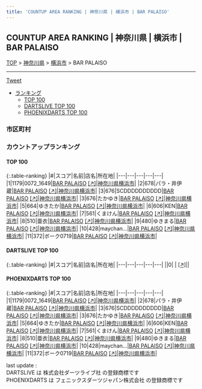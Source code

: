 ```yaml
---
title: 'COUNTUP AREA RANKING | 神奈川県 | 横浜市 | BAR PALAISO'
---
```

## COUNTUP AREA RANKING | 神奈川県 | 横浜市 | BAR PALAISO

[TOP](/darts/rank/) > [神奈川県](/darts/rank/神奈川県/) > [横浜市](/darts/rank/神奈川県/横浜市/) > BAR PALAISO

___

<a href="https://twitter.com/share?ref_src=twsrc%5Etfw" data-text="COUNTUP AREA RANKING | 神奈川県横浜市BAR PALAISO" class="twitter-share-button" data-hashtags="DARTSLIVE,PHOENIXDARTS,darts,ダーツ" data-show-count="false">Tweet</a>

* [ランキング](#カウントアップランキング)
    * [TOP 100](#top-100)
    * [DARTSLIVE TOP 100](#dartslive-top-100)
    * [PHOENIXDARTS TOP 100](#phoenixdarts-top-100)

### 市区町村

<ul>

</ul>

### カウントアップランキング

#### TOP 100



{:.table-ranking}
|#|スコア|名前|店名|所在地|
|---|---|---|---|---|
|1|1179|<span class="rank-name-pd">0072_1649</span>|<a href="/darts/rank/shops/90192.html">BAR PALAISO</a> <a href="https://vs.phoenixdarts.com/jp/shop/shopDetailInfo/s_90192?s_seq=90192">[↗]</a>|<a href="/darts/rank/神奈川県/横浜市">神奈川県横浜市</a>|
|2|678|<span class="rank-name-pd">パラ・井伊蔵</span>|<a href="/darts/rank/shops/90192.html">BAR PALAISO</a> <a href="https://vs.phoenixdarts.com/jp/shop/shopDetailInfo/s_90192?s_seq=90192">[↗]</a>|<a href="/darts/rank/神奈川県/横浜市">神奈川県横浜市</a>|
|3|676|<span class="rank-name-pd">SCDDDDDDDDDD</span>|<a href="/darts/rank/shops/90192.html">BAR PALAISO</a> <a href="https://vs.phoenixdarts.com/jp/shop/shopDetailInfo/s_90192?s_seq=90192">[↗]</a>|<a href="/darts/rank/神奈川県/横浜市">神奈川県横浜市</a>|
|3|676|<span class="rank-name-pd">たかゆき</span>|<a href="/darts/rank/shops/90192.html">BAR PALAISO</a> <a href="https://vs.phoenixdarts.com/jp/shop/shopDetailInfo/s_90192?s_seq=90192">[↗]</a>|<a href="/darts/rank/神奈川県/横浜市">神奈川県横浜市</a>|
|5|664|<span class="rank-name-pd">ゆきたか</span>|<a href="/darts/rank/shops/90192.html">BAR PALAISO</a> <a href="https://vs.phoenixdarts.com/jp/shop/shopDetailInfo/s_90192?s_seq=90192">[↗]</a>|<a href="/darts/rank/神奈川県/横浜市">神奈川県横浜市</a>|
|6|606|<span class="rank-name-pd">KEN</span>|<a href="/darts/rank/shops/90192.html">BAR PALAISO</a> <a href="https://vs.phoenixdarts.com/jp/shop/shopDetailInfo/s_90192?s_seq=90192">[↗]</a>|<a href="/darts/rank/神奈川県/横浜市">神奈川県横浜市</a>|
|7|561|<span class="rank-name-pd">くまけん</span>|<a href="/darts/rank/shops/90192.html">BAR PALAISO</a> <a href="https://vs.phoenixdarts.com/jp/shop/shopDetailInfo/s_90192?s_seq=90192">[↗]</a>|<a href="/darts/rank/神奈川県/横浜市">神奈川県横浜市</a>|
|8|510|<span class="rank-name-pd">亜衣</span>|<a href="/darts/rank/shops/90192.html">BAR PALAISO</a> <a href="https://vs.phoenixdarts.com/jp/shop/shopDetailInfo/s_90192?s_seq=90192">[↗]</a>|<a href="/darts/rank/神奈川県/横浜市">神奈川県横浜市</a>|
|9|480|<span class="rank-name-pd">ゆきまる</span>|<a href="/darts/rank/shops/90192.html">BAR PALAISO</a> <a href="https://vs.phoenixdarts.com/jp/shop/shopDetailInfo/s_90192?s_seq=90192">[↗]</a>|<a href="/darts/rank/神奈川県/横浜市">神奈川県横浜市</a>|
|10|428|<span class="rank-name-pd">maychan…</span>|<a href="/darts/rank/shops/90192.html">BAR PALAISO</a> <a href="https://vs.phoenixdarts.com/jp/shop/shopDetailInfo/s_90192?s_seq=90192">[↗]</a>|<a href="/darts/rank/神奈川県/横浜市">神奈川県横浜市</a>|
|11|372|<span class="rank-name-pd">ボーク0719</span>|<a href="/darts/rank/shops/90192.html">BAR PALAISO</a> <a href="https://vs.phoenixdarts.com/jp/shop/shopDetailInfo/s_90192?s_seq=90192">[↗]</a>|<a href="/darts/rank/神奈川県/横浜市">神奈川県横浜市</a>|


#### DARTSLIVE TOP 100



{:.table-ranking}
|#|スコア|名前|店名|所在地|
|---|---|---|---|---|
||0|<span class="rank-name-dl"> </span>|<a href="/darts/rank/shops/.html"></a> <a href="">[↗]</a>|<a href="/darts/rank//"></a>|


#### PHOENIXDARTS TOP 100



{:.table-ranking}
|#|スコア|名前|店名|所在地|
|---|---|---|---|---|
|1|1179|<span class="rank-name-pd">0072_1649</span>|<a href="/darts/rank/shops/90192.html">BAR PALAISO</a> <a href="https://vs.phoenixdarts.com/jp/shop/shopDetailInfo/s_90192?s_seq=90192">[↗]</a>|<a href="/darts/rank/神奈川県/横浜市">神奈川県横浜市</a>|
|2|678|<span class="rank-name-pd">パラ・井伊蔵</span>|<a href="/darts/rank/shops/90192.html">BAR PALAISO</a> <a href="https://vs.phoenixdarts.com/jp/shop/shopDetailInfo/s_90192?s_seq=90192">[↗]</a>|<a href="/darts/rank/神奈川県/横浜市">神奈川県横浜市</a>|
|3|676|<span class="rank-name-pd">SCDDDDDDDDDD</span>|<a href="/darts/rank/shops/90192.html">BAR PALAISO</a> <a href="https://vs.phoenixdarts.com/jp/shop/shopDetailInfo/s_90192?s_seq=90192">[↗]</a>|<a href="/darts/rank/神奈川県/横浜市">神奈川県横浜市</a>|
|3|676|<span class="rank-name-pd">たかゆき</span>|<a href="/darts/rank/shops/90192.html">BAR PALAISO</a> <a href="https://vs.phoenixdarts.com/jp/shop/shopDetailInfo/s_90192?s_seq=90192">[↗]</a>|<a href="/darts/rank/神奈川県/横浜市">神奈川県横浜市</a>|
|5|664|<span class="rank-name-pd">ゆきたか</span>|<a href="/darts/rank/shops/90192.html">BAR PALAISO</a> <a href="https://vs.phoenixdarts.com/jp/shop/shopDetailInfo/s_90192?s_seq=90192">[↗]</a>|<a href="/darts/rank/神奈川県/横浜市">神奈川県横浜市</a>|
|6|606|<span class="rank-name-pd">KEN</span>|<a href="/darts/rank/shops/90192.html">BAR PALAISO</a> <a href="https://vs.phoenixdarts.com/jp/shop/shopDetailInfo/s_90192?s_seq=90192">[↗]</a>|<a href="/darts/rank/神奈川県/横浜市">神奈川県横浜市</a>|
|7|561|<span class="rank-name-pd">くまけん</span>|<a href="/darts/rank/shops/90192.html">BAR PALAISO</a> <a href="https://vs.phoenixdarts.com/jp/shop/shopDetailInfo/s_90192?s_seq=90192">[↗]</a>|<a href="/darts/rank/神奈川県/横浜市">神奈川県横浜市</a>|
|8|510|<span class="rank-name-pd">亜衣</span>|<a href="/darts/rank/shops/90192.html">BAR PALAISO</a> <a href="https://vs.phoenixdarts.com/jp/shop/shopDetailInfo/s_90192?s_seq=90192">[↗]</a>|<a href="/darts/rank/神奈川県/横浜市">神奈川県横浜市</a>|
|9|480|<span class="rank-name-pd">ゆきまる</span>|<a href="/darts/rank/shops/90192.html">BAR PALAISO</a> <a href="https://vs.phoenixdarts.com/jp/shop/shopDetailInfo/s_90192?s_seq=90192">[↗]</a>|<a href="/darts/rank/神奈川県/横浜市">神奈川県横浜市</a>|
|10|428|<span class="rank-name-pd">maychan…</span>|<a href="/darts/rank/shops/90192.html">BAR PALAISO</a> <a href="https://vs.phoenixdarts.com/jp/shop/shopDetailInfo/s_90192?s_seq=90192">[↗]</a>|<a href="/darts/rank/神奈川県/横浜市">神奈川県横浜市</a>|
|11|372|<span class="rank-name-pd">ボーク0719</span>|<a href="/darts/rank/shops/90192.html">BAR PALAISO</a> <a href="https://vs.phoenixdarts.com/jp/shop/shopDetailInfo/s_90192?s_seq=90192">[↗]</a>|<a href="/darts/rank/神奈川県/横浜市">神奈川県横浜市</a>|


<div class="footer border-top border-gray-light mt-5 pt-3 text-right text-gray">
    last update : <span style="font-weight: italic" id="foot_last_modified"></span><br />
    DARTSLIVE は 株式会社ダーツライブ社 の登録商標です<br />
    PHOENIXDARTS は フェニックスダーツジャパン株式会社 の登録商標です<br />
</div>

<script src="https://cdnjs.cloudflare.com/ajax/libs/jquery.tablesorter/2.31.3/js/jquery.tablesorter.min.js" integrity="sha512-qzgd5cYSZcosqpzpn7zF2ZId8f/8CHmFKZ8j7mU4OUXTNRd5g+ZHBPsgKEwoqxCtdQvExE5LprwwPAgoicguNg==" crossorigin="anonymous" referrerpolicy="no-referrer"></script>
<link rel="stylesheet" href="https://cdnjs.cloudflare.com/ajax/libs/jquery.tablesorter/2.31.3/css/theme.default.min.css" integrity="sha512-wghhOJkjQX0Lh3NSWvNKeZ0ZpNn+SPVXX1Qyc9OCaogADktxrBiBdKGDoqVUOyhStvMBmJQ8ZdMHiR3wuEq8+w==" crossorigin="anonymous" referrerpolicy="no-referrer" />
<script>
$(function() {
    $(".table-ranking").tablesorter({sortList:[[0, 0]]});
    $("#foot_last_modified").text(formatDate(new Date(document.lastModified), 'yyyy-MM-dd HH:mm:ss'));
});
</script>

<script async src="https://platform.twitter.com/widgets.js" charset="utf-8"></script>